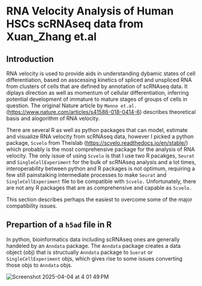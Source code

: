 # RNA Velocity Analysis of Human HSCs scRNAseq data from Xuan_Zhang et.al
## Introduction

RNA velocity is used to provide aids in understanding dybamic states of cell differentiation, based on asscessing kinetics of spliced and unspliced RNA from clusters of cells that are defined by annotation of scRNAseq data.  It diplays direction as well as momentum of cellular differentiation, inferring potential development of immature to mature stages of groups of cells in question.   The original Nature article by ```Manno et.al.``` (https://www.nature.com/articles/s41586-018-0414-6) describes theoretical basis and alogorithm of RNA velocity.  

There are several R as well as python packages that can model, estimate and visualize RNA velocity from scRNAseq data, however I picked a python package, ```Scvelo``` from Theislab (https://scvelo.readthedocs.io/en/stable/) which probably is the most comprehensive package for the analysis of RNA velocity.  The only issue of using ```Scvelo``` is that I use two R pacakges, ```Seurat``` and ```SingleCellExperiment``` for the bulk of scRNAseq analysis and a lot times, interoperability between python and R packages is not optimum, requiring a few still painstaiking intermediate processes to make ```Seurat``` and ```SingleCellExperiment``` file to be compatible with ```Scvelo.```   Unfortunately, there are not any R packages that are as comprehensive  and capable as ```Scvelo.```  

This section describes perhaps the easiest to overcome some of the major compatibility issues. 

## Prepartion of a ```h5ad``` file in R

In python, bioinformatics data including scRNAseq ones are generally handeled  by an ```Anndata``` package.  The ```Anndata``` package creates a data object (obj) that is structually ```Anndata``` package to ```Suerat``` or ```SingleCellExperiment``` objs, which gives rise to some issues converting those objs to ```Anndata``` objs.  

![Screenshot 2025-04-04 at 4 01 49 PM](https://github.com/user-attachments/assets/37068cad-312d-43fd-8121-908512227593)



